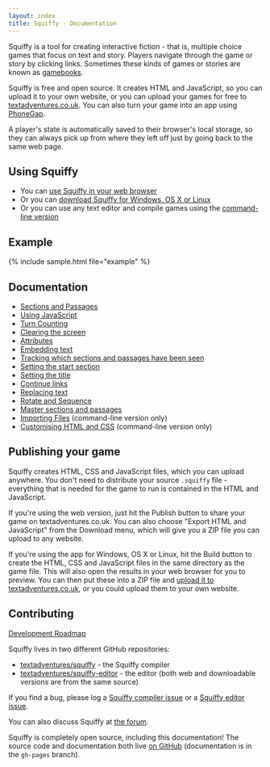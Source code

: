 ```yaml
---
layout: index
title: Squiffy - Documentation
---
```


Squiffy is a tool for creating interactive fiction - that is, multiple choice games that focus on text and story. Players navigate through the game or story by clicking links. Sometimes these kinds of games or stories are known as [gamebooks](http://en.wikipedia.org/wiki/Gamebook).

Squiffy is free and open source. It creates HTML and JavaScript, so you can upload it to your own website, or you can upload your games for free to [textadventures.co.uk](http://textadventures.co.uk). You can also turn your game into an app using [PhoneGap](http://phonegap.com/).

A player's state is automatically saved to their browser's local storage, so they can always pick up from where they left off just by going back to the same web page.

Using Squiffy
-------------

- You can [use Squiffy in your web browser](http://textadventures.co.uk/squiffy/editor)
- Or you can [download Squiffy for Windows, OS X or Linux](https://github.com/textadventures/squiffy-editor/releases)
- Or you can use any text editor and compile games using the [command-line version](cli.html)

Example
-------

{% include sample.html file="example" %}

Documentation
-------------

- [Sections and Passages](sections-passages.html)
- [Using JavaScript](javascript.html)
- [Turn Counting](turncount.html)
- [Clearing the screen](clear.html)
- [Attributes](attributes.html)
- [Embedding text](embed.html)
- [Tracking which sections and passages have been seen](seen.html)
- [Setting the start section](start.html)
- [Setting the title](title.html)
- [Continue links](continue.html)
- [Replacing text](replace.html)
- [Rotate and Sequence](rotate-sequence.html)
- [Master sections and passages](master.html)
- [Importing Files](import.html) (command-line version only)
- [Customising HTML and CSS](customise.html) (command-line version only)

Publishing your game
--------------------

Squiffy creates HTML, CSS and JavaScript files, which you can upload anywhere. You don't need to distribute your source `.squiffy` file - everything that is needed for the game to run is contained in the HTML and JavaScript.

If you're using the web version, just hit the Publish button to share your game on textadventures.co.uk. You can also choose "Export HTML and JavaScript" from the Download menu, which will give you a ZIP file you can upload to any website.

If you're using the app for Windows, OS X or Linux, hit the Build button to create the HTML, CSS and JavaScript files in the same directory as the game file. This will also open the results in your web browser for you to preview. You can then put these into a ZIP file and [upload it to textadventures.co.uk](http://textadventures.co.uk/create/submit), or you could upload them to your own website.

Contributing
------------

[Development Roadmap](roadmap.html)

Squiffy lives in two different GitHub repositories:

- [textadventures/squiffy](https://github.com/textadventures/squiffy) - the Squiffy compiler
- [textadventures/squiffy-editor](https://github.com/textadventures/squiffy-editor) - the editor (both web and downloadable versions are from the same source)

If you find a bug, please log a [Squiffy compiler issue](https://github.com/textadventures/squiffy/issues) or a [Squiffy editor issue](https://github.com/textadventures/squiffy-editor/issues).

You can also discuss Squiffy at [the forum](http://forum.textadventures.co.uk/viewforum.php?f=24).

Squiffy is completely open source, including this documentation! The source code and documentation both live [on GitHub](https://github.com/textadventures/squiffy) (documentation is in the `gh-pages` branch).